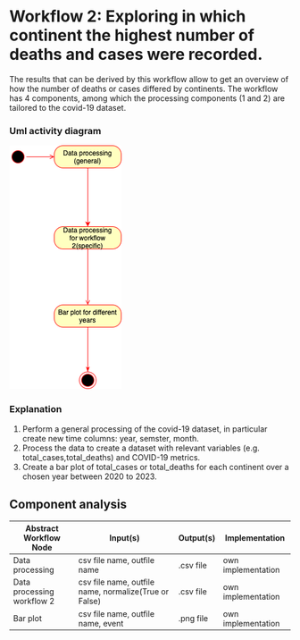 # Workflow 2: Exploring in which continent the highest number of deaths and cases were recorded.
The results that can be derived by this workflow allow to get an overview of how the number of deaths or cases differed by continents. The workflow has 4 components, among which the processing components (1 and 2) are tailored to the covid-19 dataset. 

### Uml activity diagram
![Alt text](./Workflow2ActivityDiagram.png)
### Explanation
1. Perform a general processing of the covid-19 dataset, in particular create new time columns: year, semster, month.
2. Process the data to create a dataset with relevant variables (e.g. total_cases,total_deaths) and COVID-19 metrics.
3. Create a bar plot of total_cases or total_deaths for each continent over a chosen year between 2020 to 2023.


## Component analysis

| Abstract Workflow Node                  | Input(s)     | Output(s)                 | Implementation     |
|-----------------------------------------|--------------|---------------------------|--------------------|
| Data processing            | csv file name, outfile name | .csv file         | own implementation  |
| Data processing workflow 2    | csv file name, outfile name, normalize(True or False)  | .csv file   | own implementation |
| Bar plot                   | csv file name, outfile name, event   | .png  file | own implementation |



